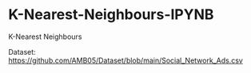 # K-Nearest-Neighbours-IPYNB
K-Nearest Neighbours

Dataset: https://github.com/AMB05/Dataset/blob/main/Social_Network_Ads.csv
